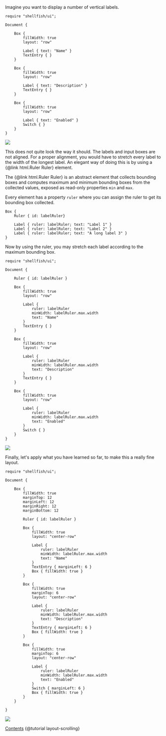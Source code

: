 Imagine you want to display a number of vertical labels.

```
require "shellfish/ui";

Document {

    Box {
        fillWidth: true
        layout: "row"

        Label { text: "Name" }
        TextEntry { }
    }

    Box {
        fillWidth: true
        layout: "row"

        Label { text: "Description" }
        TextEntry { }
    }

    Box {
        fillWidth: true
        layout: "row"

        Label { text: "Enabled" }
        Switch { }
    }
}
```

![](images/layout-ruler-01.png)

This does not quite look the way it should. The labels and input boxes are
not aligned. For a proper alignment, you would have to stretch every label
to the width of the longest label. An elegant way of doing this is by using
a {@link html.Ruler Ruler} element.

The {@link html.Ruler Ruler} is an abstract element that collects bounding boxes and computes
maximum and minimum bounding boxes from the collected values, exposed as read-only
properties `min` and `max`.

Every element has a property `ruler` where you can assign the ruler to get its
bounding box collected.

```
Box {
    Ruler { id: labelRuler}

    Label { ruler: labelRuler; text: "Label 1" }
    Label { ruler: labelRuler; text: "Label 2" }
    Label { ruler: labelRuler; text: "A long label 3" }
}
```

Now by using the ruler, you may stretch each label according to the maximum bounding box.

```
require "shellfish/ui";

Document {

    Ruler { id: labelRuler }

    Box {
        fillWidth: true
        layout: "row"

        Label {
            ruler: labelRuler
            minWidth: labelRuler.max.width
            text: "Name"
        }
        TextEntry { }
    }

    Box {
        fillWidth: true
        layout: "row"

        Label {
            ruler: labelRuler
            minWidth: labelRuler.max.width
            text: "Description"
        }
        TextEntry { }
    }

    Box {
        fillWidth: true
        layout: "row"

        Label {
            ruler: labelRuler
            minWidth: labelRuler.max.width
            text: "Enabled"
        }
        Switch { }
    }
}
```

![](images/layout-ruler-02.png)

Finally, let's apply what you have learned so far, to make this a really fine
layout.

```
require "shellfish/ui";

Document {

    Box {
        fillWidth: true
        marginTop: 12
        marginLeft: 12
        marginRight: 12
        marginBottom: 12

        Ruler { id: labelRuler }

        Box {
            fillWidth: true
            layout: "center-row"

            Label {
                ruler: labelRuler
                minWidth: labelRuler.max.width
                text: "Name"
            }
            TextEntry { marginLeft: 6 }
            Box { fillWidth: true }
        }

        Box {
            fillWidth: true
            marginTop: 6
            layout: "center-row"

            Label {
                ruler: labelRuler
                minWidth: labelRuler.max.width
                text: "Description"
            }
            TextEntry { marginLeft: 6 }
            Box { fillWidth: true }
        }

        Box {
            fillWidth: true
            marginTop: 6
            layout: "center-row"

            Label {
                ruler: labelRuler
                minWidth: labelRuler.max.width
                text: "Enabled"
            }
            Switch { marginLeft: 6 }
            Box { fillWidth: true }
        }
    }

}
```

![](images/layout-ruler-03.png)

<div class="navstrip">
<span class="go-home"><a href="index.html">Contents</a></span>
<span class="go-previous">{@tutorial layout-scrolling}</span>
</div>
